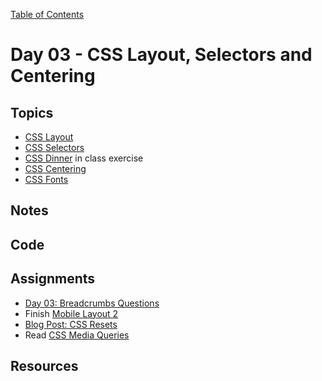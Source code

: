 [Table of Contents](/README.md)

# Day 03 - CSS Layout, Selectors and Centering

## Topics
* [CSS Layout](/units/css-layout/README.md)
* [CSS Selectors](/units/css-selectors/README.md)
* [CSS Dinner](http://flukeout.github.io/) in class exercise
* [CSS Centering](/units/css-centering/README.md)
* [CSS Fonts](https://developers.google.com/fonts/docs/getting_started)

## Notes
<!-- More detailed notes from class, including whiteboard photos etc -->

## Code
<!-- Make sure to update the XX in the folder name if you uncomment this block-->
<!-- [Code we wrote in class today](https://github.com/TIY-Austin-Front-End-Engineering/Curriculum/tree/feb2016/notes/day-XX/code) -->

## Assignments
* [Day 03: Breadcrumbs Questions](https://online.theironyard.com/library/paths/115/units/377/assignments/644)
* Finish [Mobile Layout 2](https://online.theironyard.com/library/paths/115/units/377/assignments/649)
* [Blog Post: CSS Resets](https://online.theironyard.com/library/paths/115/units/377/assignments/645)
* Read [CSS Media Queries](/units/css-media-queries)

## Resources
